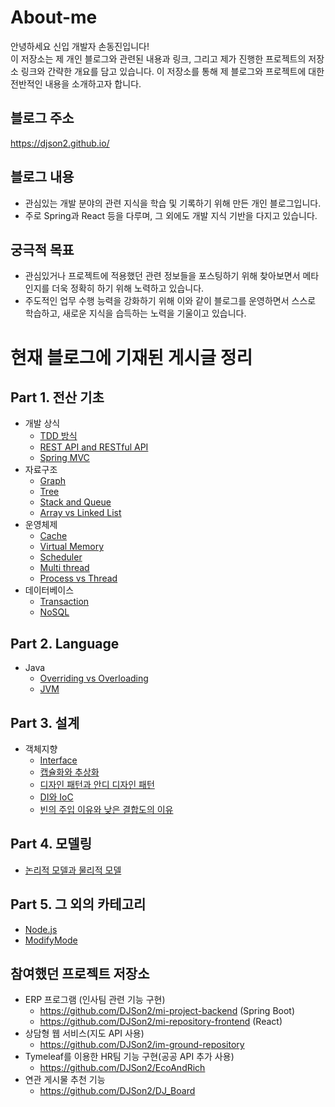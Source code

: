 # About-me
안녕하세요 신입 개발자 손동진입니다!        
이 저장소는 제 개인 블로그와 관련된 내용과 링크, 그리고 제가 진행한 프로젝트의 저장소 링크와 간략한 개요를 담고 있습니다. 이 저장소를 통해 제 블로그와 프로젝트에 대한 전반적인 내용을 소개하고자 합니다. 

## 블로그 주소
https://djson2.github.io/

## 블로그 내용
* 관심있는 개발 분야의 관련 지식을 학습 및 기록하기 위해 만든 개인 블로그입니다. 
* 주로 Spring과 React 등을 다루며, 그 외에도 개발 지식 기반을 다지고 있습니다.

## 궁극적 목표
* 관심있거나 프로젝트에 적용했던 관련 정보들을 포스팅하기 위해 찾아보면서 메타인지를 더욱 정확히 하기 위해 노력하고 있습니다.
* 주도적인 업무 수행 능력을 강화하기 위해 이와 같이 블로그를 운영하면서 스스로 학습하고, 새로운 지식을 습득하는 노력을 기울이고 있습니다. 

# 현재 블로그에 기재된 게시글 정리
## Part 1. 전산 기초
- 개발 상식
  - [TDD 방식](https://djson2.github.io/TDD/)
  - [REST API and RESTful API](https://djson2.github.io/rest-api/)
  - [Spring MVC](https://djson2.github.io/spring-mvc/)
- 자료구조
  - [Graph](https://djson2.github.io/graph/)
  - [Tree](https://djson2.github.io/tree/)
  - [Stack and Queue](https://djson2.github.io/stack-and-queue/)
  - [Array vs Linked List](https://djson2.github.io/array-vs-linkedlist/)
- 운영체제
  - [Cache](https://djson2.github.io/cache/)
  - [Virtual Memory](https://djson2.github.io/virtual-memory/)
  - [Scheduler](https://djson2.github.io/scheduler/)
  - [Multi thread](https://djson2.github.io/multi-thread/)
  - [Process vs Thread](https://djson2.github.io/process-vs-thread/)
- 데이터베이스
  - [Transaction](https://djson2.github.io/transaction/)
  - [NoSQL](https://djson2.github.io/NoSQL/)

## Part 2. Language
- Java
  - [Overriding vs Overloading](https://djson2.github.io/overriding-vs-overloading/)
  - [JVM](https://djson2.github.io/JVM/)

## Part 3. 설계
- 객체지향
  - [Interface](https://djson2.github.io/interface/)
  - [캡슐화와 추상화](https://djson2.github.io/encapsulation-and-abstraction/)
  - [디자인 패턴과 안디 디자인 패턴](https://djson2.github.io/design-pattern-and-anti-pattern/)
  - [DI와 IoC](https://djson2.github.io/DI-IoC/)
  - [빈의 주입 이유와 낮은 결합도의 이유](https://djson2.github.io/bean/)

## Part 4. 모델링
- [논리적 모델과 물리적 모델](https://djson2.github.io/logical-model-and-physical-model/)

## Part 5. 그 외의 카테고리
- [Node.js](https://djson2.github.io/nodejs/)
- [ModifyMode](https://djson2.github.io/modify-mode/)

## 참여했던 프로젝트 저장소
* ERP 프로그램 (인사팀 관련 기능 구현)
  * https://github.com/DJSon2/mi-project-backend (Spring Boot)
  * https://github.com/DJSon2/mi-repository-frontend (React)
* 상담형 웹 서비스(지도 API 사용)
  *  https://github.com/DJSon2/im-ground-repository
* Tymeleaf를 이용한 HR팀 기능 구현(공공 API 추가 사용)
  * https://github.com/DJSon2/EcoAndRich
* 연관 게시물 추천 기능
  * https://github.com/DJSon2/DJ_Board


